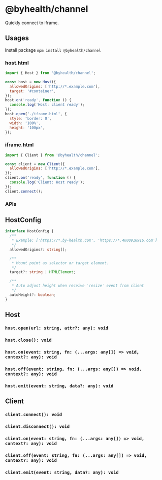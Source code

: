 # @byhealth/channel

Quickly connect to iframe.

## Usages

Install package `npm install @byhealth/channel`

### host.html

```js
import { Host } from '@byhealth/channel';

const host = new Host({
  allowedOrigins: ['http://*.example.com'],
  target: '#container',
});
host.on('ready', function () {
  console.log('Host: client ready');
});
host.open('./iframe.html', {
  style: 'border: 0',
  width: '100%',
  height: '100px',
});
```

### iframe.html

```js
import { Client } from '@byhealth/channel';

const client = new Client({
  allowedOrigins: ['http://*.example.com'],
});
client.on('ready', function () {
  console.log('Client: Host ready');
});
client.connect();
```

### APIs

## HostConfig

```ts
interface HostConfig {
  /**
   * Example: ['https://*.by-health.com', 'https://*.4000916916.com']
   */
  allowedOrigins?: string[];

  /**
   * Mount point as selector or target element.
   */
  target?: string | HTMLElement;

  /**
   * Auto adjust height when receive 'resize' event from client
   */
  autoHeight?: boolean;
}
```

## Host

### `host.open(url: string, attr?: any): void`

### `host.close(): void`

### `host.on(event: string, fn: (...args: any[]) => void, context?: any): void`

### `host.off(event: string, fn: (...args: any[]) => void, context?: any): void`

### `host.emit(event: string, data?: any): void`

## Client

### `client.connect(): void`

### `client.disconnect(): void`

### `client.on(event: string, fn: (...args: any[]) => void, context?: any): void`

### `client.off(event: string, fn: (...args: any[]) => void, context?: any): void`

### `client.emit(event: string, data?: any): void`

